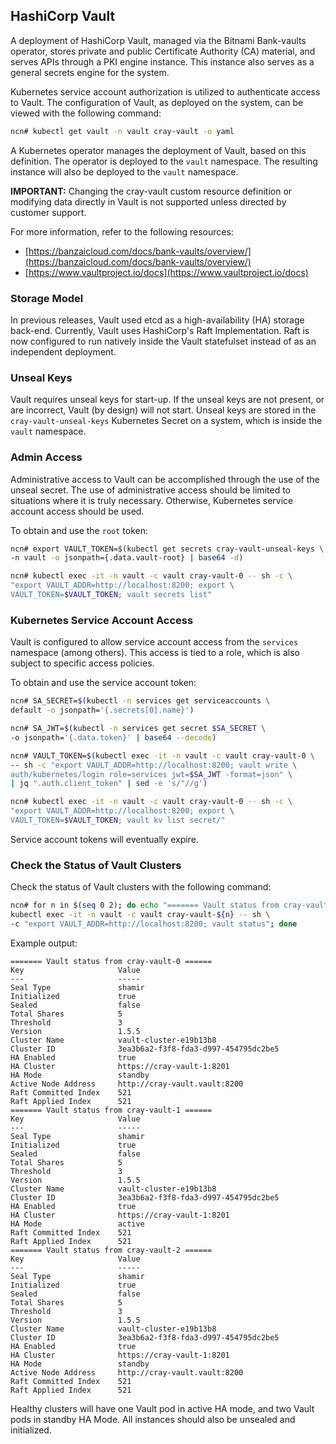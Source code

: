 ## HashiCorp Vault

A deployment of HashiCorp Vault, managed via the Bitnami Bank-vaults operator, stores private and public Certificate Authority \(CA\) material, and serves APIs through a PKI engine instance. This instance also serves as a general secrets engine for the system.

Kubernetes service account authorization is utilized to authenticate access to Vault. The configuration of Vault, as deployed on the system, can be viewed with the following command:

```bash
ncn# kubectl get vault -n vault cray-vault -o yaml
```

A Kubernetes operator manages the deployment of Vault, based on this definition. The operator is deployed to the `vault` namespace. The resulting instance will also be deployed to the `vault` namespace.

**IMPORTANT:** Changing the cray-vault custom resource definition or modifying data directly in Vault is not supported unless directed by customer support.

For more information, refer to the following resources:

-   [https://banzaicloud.com/docs/bank-vaults/overview/](https://banzaicloud.com/docs/bank-vaults/overview/)
-   [https://www.vaultproject.io/docs](https://www.vaultproject.io/docs)

### Storage Model

In previous releases, Vault used etcd as a high-availability \(HA\) storage back-end. Currently, Vault uses HashiCorp's Raft Implementation. Raft is now configured to run natively inside the Vault statefulset instead of as an independent deployment.

### Unseal Keys

Vault requires unseal keys for start-up. If the unseal keys are not present, or are incorrect, Vault \(by design\) will not start. Unseal keys are stored in the `cray-vault-unseal-keys` Kubernetes Secret on a system, which is inside the `vault` namespace.

### Admin Access

Administrative access to Vault can be accomplished through the use of the unseal secret. The use of administrative access should be limited to situations where it is truly necessary. Otherwise, Kubernetes service account access should be used.

To obtain and use the `root` token:

```bash
ncn# export VAULT_TOKEN=$(kubectl get secrets cray-vault-unseal-keys \
-n vault -o jsonpath={.data.vault-root} | base64 -d)

ncn# kubectl exec -it -n vault -c vault cray-vault-0 -- sh -c \
"export VAULT_ADDR=http://localhost:8200; export \
VAULT_TOKEN=$VAULT_TOKEN; vault secrets list"
```

### Kubernetes Service Account Access

Vault is configured to allow service account access from the `services` namespace \(among others\). This access is tied to a role, which is also subject to specific access policies.

To obtain and use the service account token:

```bash
ncn# SA_SECRET=$(kubectl -n services get serviceaccounts \
default -o jsonpath='{.secrets[0].name}')

ncn# SA_JWT=$(kubectl -n services get secret $SA_SECRET \
-o jsonpath='{.data.token}' | base64 --decode)

ncn# VAULT_TOKEN=$(kubectl exec -it -n vault -c vault cray-vault-0 \
-- sh -c "export VAULT_ADDR=http://localhost:8200; vault write \
auth/kubernetes/login role=services jwt=$SA_JWT -format=json" \
| jq ".auth.client_token" | sed -e 's/"//g')

ncn# kubectl exec -it -n vault -c vault cray-vault-0 -- sh -c \
"export VAULT_ADDR=http://localhost:8200; export \
VAULT_TOKEN=$VAULT_TOKEN; vault kv list secret/"
```

Service account tokens will eventually expire.

### Check the Status of Vault Clusters

Check the status of Vault clusters with the following command:

```bash
ncn# for n in $(seq 0 2); do echo "======= Vault status from cray-vault-${n} ======"; \
kubectl exec -it -n vault -c vault cray-vault-${n} -- sh \
-c "export VAULT_ADDR=http://localhost:8200; vault status"; done
```

Example output:

```
======= Vault status from cray-vault-0 ======
Key                     Value
---                     -----
Seal Type               shamir
Initialized             true
Sealed                  false
Total Shares            5
Threshold               3
Version                 1.5.5
Cluster Name            vault-cluster-e19b13b8
Cluster ID              3ea3b6a2-f3f8-fda3-d997-454795dc2be5
HA Enabled              true
HA Cluster              https://cray-vault-1:8201
HA Mode                 standby
Active Node Address     http://cray-vault.vault:8200
Raft Committed Index    521
Raft Applied Index      521
======= Vault status from cray-vault-1 ======
Key                     Value
---                     -----
Seal Type               shamir
Initialized             true
Sealed                  false
Total Shares            5
Threshold               3
Version                 1.5.5
Cluster Name            vault-cluster-e19b13b8
Cluster ID              3ea3b6a2-f3f8-fda3-d997-454795dc2be5
HA Enabled              true
HA Cluster              https://cray-vault-1:8201
HA Mode                 active
Raft Committed Index    521
Raft Applied Index      521
======= Vault status from cray-vault-2 ======
Key                     Value
---                     -----
Seal Type               shamir
Initialized             true
Sealed                  false
Total Shares            5
Threshold               3
Version                 1.5.5
Cluster Name            vault-cluster-e19b13b8
Cluster ID              3ea3b6a2-f3f8-fda3-d997-454795dc2be5
HA Enabled              true
HA Cluster              https://cray-vault-1:8201
HA Mode                 standby
Active Node Address     http://cray-vault.vault:8200
Raft Committed Index    521
Raft Applied Index      521
```

Healthy clusters will have one Vault pod in active HA mode, and two Vault pods in standby HA Mode. All instances should also be unsealed and initialized.



